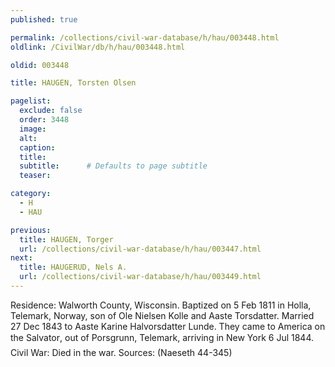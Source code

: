 ```yaml
---
published: true

permalink: /collections/civil-war-database/h/hau/003448.html
oldlink: /CivilWar/db/h/hau/003448.html

oldid: 003448

title: HAUGEN, Torsten Olsen

pagelist:
  exclude: false
  order: 3448
  image: 
  alt:
  caption:
  title:
  subtitle:      # Defaults to page subtitle
  teaser:

category: 
  - H 
  - HAU

previous:
  title: HAUGEN, Torger
  url: /collections/civil-war-database/h/hau/003447.html  
next:
  title: HAUGERUD, Nels A.
  url: /collections/civil-war-database/h/hau/003449.html   
---
```

Residence: Walworth County, Wisconsin. Baptized on 5 Feb 1811 in Holla, Telemark, Norway, son of Ole Nielsen Kolle and Aaste Torsdatter. Married 27 Dec 1843 to Aaste Karine Halvorsdatter Lunde. They came to America on the &#147;Salvator&#148;, out of Porsgrunn, Telemark, arriving in New York 6 Jul 1844. Civil War: Died in the war. Sources: (Naeseth &#146;44-345)